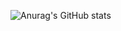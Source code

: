 ![Anurag's GitHub stats](https://github-readme-stats.vercel.app/api?username=Thorben-E&show_icons=true&theme=radical)
